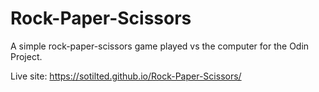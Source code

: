 # Rock-Paper-Scissors
A simple rock-paper-scissors game played vs the computer for the Odin Project.

Live site: https://sotilted.github.io/Rock-Paper-Scissors/